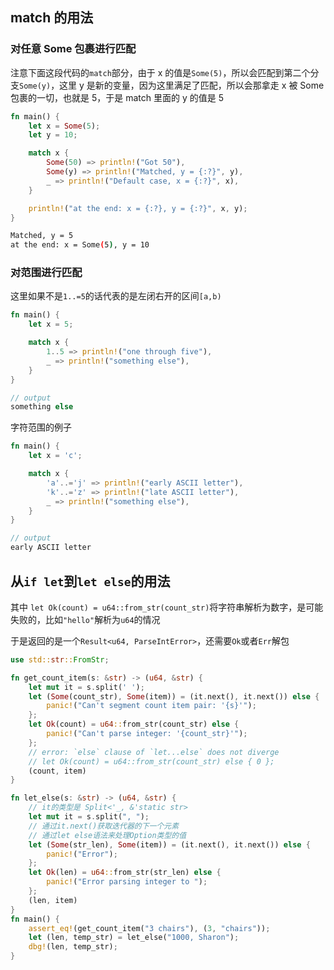 ## match 的用法

### 对任意 Some 包裹进行匹配

注意下面这段代码的`match`部分，由于 x 的值是`Some(5)`，所以会匹配到第二个分支`Some(y)`，这里 y 是新的变量，因为这里满足了匹配，所以会那拿走 x 被 Some 包裹的一切，也就是 5，于是 match 里面的 y 的值是 5

```rust
fn main() {
    let x = Some(5);
    let y = 10;

    match x {
        Some(50) => println!("Got 50"),
        Some(y) => println!("Matched, y = {:?}", y),
        _ => println!("Default case, x = {:?}", x),
    }

    println!("at the end: x = {:?}, y = {:?}", x, y);
}
```

```sh
Matched, y = 5
at the end: x = Some(5), y = 10
```

### 对范围进行匹配

这里如果不是`1..=5`的话代表的是左闭右开的区间`[a,b)`

```rust
fn main() {
    let x = 5;

    match x {
        1..5 => println!("one through five"),
        _ => println!("something else"),
    }
}

// output
something else
```

字符范围的例子

```rust
fn main() {
    let x = 'c';

    match x {
        'a'..='j' => println!("early ASCII letter"),
        'k'..='z' => println!("late ASCII letter"),
        _ => println!("something else"),
    }
}

// output
early ASCII letter
```

## 从`if let`到`let else`的用法

其中 `let Ok(count) = u64::from_str(count_str)`将字符串解析为数字，是可能失败的，比如`"hello"`解析为`u64`的情况

于是返回的是一个`Result<u64, ParseIntError>`，还需要`Ok`或者`Err`解包

```rust
use std::str::FromStr;

fn get_count_item(s: &str) -> (u64, &str) {
    let mut it = s.split(' ');
    let (Some(count_str), Some(item)) = (it.next(), it.next()) else {
        panic!("Can't segment count item pair: '{s}'");
    };
    let Ok(count) = u64::from_str(count_str) else {
        panic!("Can't parse integer: '{count_str}'");
    };
    // error: `else` clause of `let...else` does not diverge
    // let Ok(count) = u64::from_str(count_str) else { 0 };
    (count, item)
}

fn let_else(s: &str) -> (u64, &str) {
    // it的类型是 Split<'_, &'static str>
    let mut it = s.split(", ");
    // 通过it.next()获取迭代器的下一个元素
    // 通过let else语法来处理Option类型的值
    let (Some(str_len), Some(item)) = (it.next(), it.next()) else {
        panic!("Error");
    };
    let Ok(len) = u64::from_str(str_len) else {
        panic!("Error parsing integer to ");
    };
    (len, item)
}
fn main() {
    assert_eq!(get_count_item("3 chairs"), (3, "chairs"));
    let (len, temp_str) = let_else("1000, Sharon");
    dbg!(len, temp_str);
}
```
